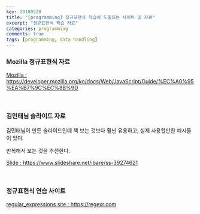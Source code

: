 ```yaml
---
key: 20180528
title: "[programming] 정규표현식 학습에 도움되는 사이트 및 자료"
excerpt: "정규표현식 학습 자료"
categories: programming
comments: true
tags: [programming, data handling]
---
```




### Mozilla 정규표현식 자료

<a href="https://developer.mozilla.org/ko/docs/Web/JavaScript/Guide/%EC%A0%95%EA%B7%9C%EC%8B%9D"> Mozilla  : https://developer.mozilla.org/ko/docs/Web/JavaScript/Guide/%EC%A0%95%EA%B7%9C%EC%8B%9D </a>

<br>

### 김민태님 슬라이드 자료

김민태님이 만든 슬라이드인데 책 보는 것보다 훨씬 유용하고, 실제 사용할만한 예시들이 있다.

반복해서 보는 것을 추천한다.

<a href="https://www.slideshare.net/ibare/ss-39274621"> Slide : https://www.slideshare.net/ibare/ss-39274621 </a>

<br>

### 정규표현식 연습 사이트

 <a href="https://regexr.com">regular_expressions site : https://regexr.com</a>

